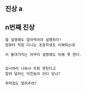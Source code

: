 ## 진상 a
## n번째 진상

```
뭘 설명해도 알아먹어야 설명하지!
컴퓨터 학원 다니는 초등학생도 이해하는데

이 돌대가리는 아무리 설명해도 이해 못 한다.


```

```
감사하러 나와서 우회 못한다고
알려 달라는 미친놈이 어디 있냐?

취약점도 알려주랴?
```
